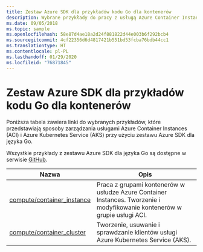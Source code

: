 ```yaml
---
title: Zestaw Azure SDK dla przykładów kodu Go dla kontenerów
description: Wybrane przykłady do pracy z usługą Azure Container Instances i Azure Kubernetes Service z zestawu Azure SDK dla języka Go.
ms.date: 09/05/2018
ms.topic: sample
ms.openlocfilehash: 58e87d4ae18a2d24f881822d44e003b6f292bcb4
ms.sourcegitcommit: 4cf22356d6d4817421b551bd53fcba76bdb44cc1
ms.translationtype: HT
ms.contentlocale: pl-PL
ms.lasthandoff: 01/29/2020
ms.locfileid: "76871845"
---
```

# <a name="azure-sdk-for-go-samples-for-containers"></a>Zestaw Azure SDK dla przykładów kodu Go dla kontenerów

Poniższa tabela zawiera linki do wybranych przykładów, które przedstawiają sposoby zarządzania usługami Azure Container Instances (ACI) i Azure Kubernetes Service (AKS) przy użyciu zestawu Azure SDK dla języka Go.

Wszystkie przykłady z zestawu Azure SDK dla języka Go są dostępne w serwisie [GitHub](https://github.com/Azure-Samples/azure-sdk-for-go-samples).

| Nazwa | Opis |
|------|-------------|
| [compute/container_instance](https://github.com/Azure-Samples/azure-sdk-for-go-samples/blob/master/compute/container_instance.go) | Praca z grupami kontenerów w usłudze Azure Container Instances. Tworzenie i modyfikowanie kontenerów w grupie usługi ACI. |
| [compute/container_cluster](https://github.com/Azure-Samples/azure-sdk-for-go-samples/blob/master/compute/container_cluster.go) | Tworzenie, usuwanie i sprawdzanie klientów usługi Azure Kubernetes Service (AKS). |
